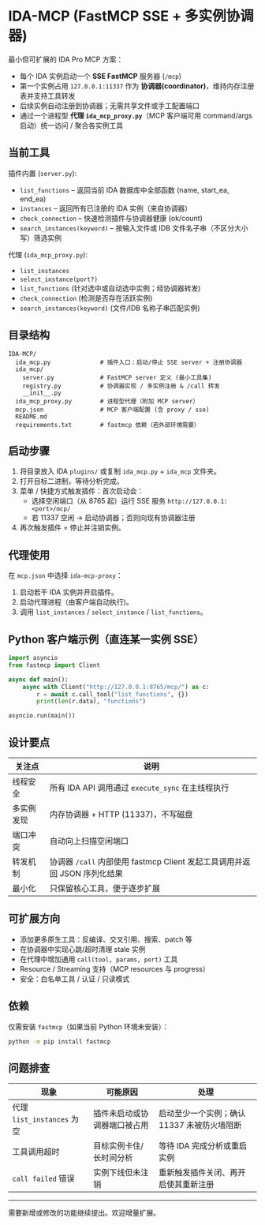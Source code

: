 # IDA-MCP (FastMCP SSE + 多实例协调器)

最小但可扩展的 IDA Pro MCP 方案：

* 每个 IDA 实例启动一个 **SSE FastMCP** 服务器 (`/mcp`)
* 第一个实例占用 `127.0.0.1:11337` 作为 **协调器(coordinator)**，维持内存注册表并支持工具转发
* 后续实例自动注册到协调器；无需共享文件或手工配置端口
* 通过一个进程型 **代理 `ida_mcp_proxy.py`**（MCP 客户端可用 command/args 启动）统一访问 / 聚合各实例工具

## 当前工具

插件内置 (`server.py`):

* `list_functions` – 返回当前 IDA 数据库中全部函数 (name, start_ea, end_ea)
* `instances` – 返回所有已注册的 IDA 实例（来自协调器）
* `check_connection` – 快速检测插件与协调器健康 (ok/count)
* `search_instances(keyword)` – 按输入文件或 IDB 文件名子串（不区分大小写）筛选实例

代理 (`ida_mcp_proxy.py`):

* `list_instances`
* `select_instance(port?)`
* `list_functions` (针对选中或自动选中实例；经协调器转发)
* `check_connection` (检测是否存在活跃实例)
* `search_instances(keyword)` (文件/IDB 名称子串匹配实例)

## 目录结构

```text
IDA-MCP/
  ida_mcp.py              # 插件入口：启动/停止 SSE server + 注册协调器
  ida_mcp/
    server.py             # FastMCP server 定义 (最小工具集)
    registry.py           # 协调器实现 / 多实例注册 & /call 转发
    __init__.py
  ida_mcp_proxy.py        # 进程型代理（附加 MCP server）
  mcp.json                # MCP 客户端配置 (含 proxy / sse)
  README.md
  requirements.txt        # fastmcp 依赖（若外部环境需要）
```

## 启动步骤

1. 将目录放入 IDA `plugins/` 或复制 `ida_mcp.py` + `ida_mcp` 文件夹。
2. 打开目标二进制，等待分析完成。
3. 菜单 / 快捷方式触发插件：首次启动会：
   * 选择空闲端口（从 8765 起）运行 SSE 服务 `http://127.0.0.1:<port>/mcp/`
   * 若 11337 空闲 → 启动协调器；否则向现有协调器注册
4. 再次触发插件 = 停止并注销实例。

## 代理使用

在 `mcp.json` 中选择 `ida-mcp-proxy`：

1. 启动若干 IDA 实例并开启插件。
2. 启动代理进程（由客户端自动执行)。
3. 调用 `list_instances` / `select_instance` / `list_functions`。

## Python 客户端示例（直连某一实例 SSE）

```python
import asyncio
from fastmcp import Client

async def main():
    async with Client("http://127.0.0.1:8765/mcp/") as c:
        r = await c.call_tool("list_functions", {})
        print(len(r.data), "functions")

asyncio.run(main())
```

## 设计要点

| 关注点 | 说明 |
|--------|------|
| 线程安全 | 所有 IDA API 调用通过 `execute_sync` 在主线程执行 |
| 多实例发现 | 内存协调器 + HTTP (11337)，不写磁盘 |
| 端口冲突 | 自动向上扫描空闲端口 |
| 转发机制 | 协调器 `/call` 内部使用 fastmcp Client 发起工具调用并返回 JSON 序列化结果 |
| 最小化 | 只保留核心工具，便于逐步扩展 |

## 可扩展方向

* 添加更多原生工具：反编译、交叉引用、搜索、patch 等
* 在协调器中实现心跳/超时清理 stale 实例
* 在代理中增加通用 `call(tool, params, port)` 工具
* Resource / Streaming 支持（MCP resources 与 progress）
* 安全：白名单工具 / 认证 / 只读模式

## 依赖

仅需安装 `fastmcp`（如果当前 Python 环境未安装）：

```bash
python -m pip install fastmcp
```

## 问题排查

| 现象 | 可能原因 | 处理 |
|------|----------|------|
| 代理 `list_instances` 为空 | 插件未启动或协调器端口被占用 | 启动至少一个实例；确认 11337 未被防火墙阻断 |
| 工具调用超时 | 目标实例卡住/长时间分析 | 等待 IDA 完成分析或重启实例 |
| `call failed` 错误 | 实例下线但未注销 | 重新触发插件关闭、再开启使其重新注册 |

---
需要新增或修改的功能继续提出。欢迎增量扩展。
